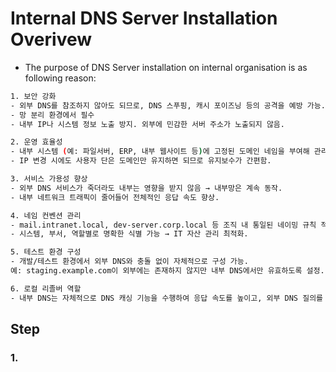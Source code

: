 # Internal DNS Server Installation Overivew
- The purpose of DNS Server installation on internal organisation is as following reason:
```bash
1. 보안 강화 
- 외부 DNS를 참조하지 않아도 되므로, DNS 스푸핑, 캐시 포이즈닝 등의 공격을 예방 가능. 
- 망 분리 환경에서 필수
- 내부 IP나 시스템 정보 노출 방지. 외부에 민감한 서버 주소가 노출되지 않음.

2. 운영 효율성 
- 내부 시스템 (예: 파일서버, ERP, 내부 웹사이트 등)에 고정된 도메인 네임을 부여해 관리 용이성
- IP 변경 시에도 사용자 단은 도메인만 유지하면 되므로 유지보수가 간편함.

3. 서비스 가용성 향상
- 외부 DNS 서비스가 죽더라도 내부는 영향을 받지 않음 → 내부망은 계속 동작.
- 내부 네트워크 트래픽이 줄어들어 전체적인 응답 속도 향상.

4. 네임 컨벤션 관리
- mail.intranet.local, dev-server.corp.local 등 조직 내 통일된 네이밍 규칙 적용 가능
- 시스템, 부서, 역할별로 명확한 식별 가능 → IT 자산 관리 최적화.

5. 테스트 환경 구성
- 개발/테스트 환경에서 외부 DNS와 충돌 없이 자체적으로 구성 가능.
예: staging.example.com이 외부에는 존재하지 않지만 내부 DNS에서만 유효하도록 설정.

6. 로컬 리졸버 역할
- 내부 DNS는 자체적으로 DNS 캐싱 기능을 수행하여 응답 속도를 높이고, 외부 DNS 질의를 최소화함.
```

## Step

### 1. 